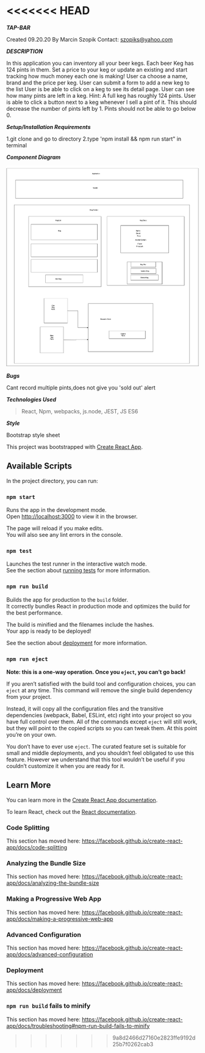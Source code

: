 <<<<<<< HEAD
=======
***TAP-BAR***

Created 09.20.20
By Marcin Szopik
Contact: szopiks@yahoo.com

***DESCRIPTION***

In this application you can inventory all your beer kegs. Each beer Keg has 124 pints in them. Set a price to your keg or update an existing and start tracking how much money each one is making!
User ca choose a name, brand and the price per keg.
User can submit a form to add a new keg to the list
User is be able to click on a keg to see its detail page.
User can see how many pints are left in a keg. Hint: A full keg has roughly 124 pints.
User is able to click a button next to a keg whenever I sell a pint of it. This should decrease the number of pints left by 1. Pints should not be able to go below 0.


***Setup/Installation Requirements***

1.git clone and go to directory
2.type 'npm install && npm run start" in terminal


***Component Diagram***


![component tree](https://github.com/Marcinszopik/Tap-Bar/blob/master/src/assets/diagram.jpg)






***Bugs***

Cant record multiple pints,does not give you 'sold out' alert

***Technologies Used***

 > React, Npm, webpacks, js.node, JEST, JS ES6
 
***Style***

Bootstrap style sheet


















This project was bootstrapped with [Create React App](https://github.com/facebook/create-react-app).

## Available Scripts

In the project directory, you can run:

### `npm start`

Runs the app in the development mode.<br />
Open [http://localhost:3000](http://localhost:3000) to view it in the browser.

The page will reload if you make edits.<br />
You will also see any lint errors in the console.

### `npm test`

Launches the test runner in the interactive watch mode.<br />
See the section about [running tests](https://facebook.github.io/create-react-app/docs/running-tests) for more information.

### `npm run build`

Builds the app for production to the `build` folder.<br />
It correctly bundles React in production mode and optimizes the build for the best performance.

The build is minified and the filenames include the hashes.<br />
Your app is ready to be deployed!

See the section about [deployment](https://facebook.github.io/create-react-app/docs/deployment) for more information.

### `npm run eject`

**Note: this is a one-way operation. Once you `eject`, you can’t go back!**

If you aren’t satisfied with the build tool and configuration choices, you can `eject` at any time. This command will remove the single build dependency from your project.

Instead, it will copy all the configuration files and the transitive dependencies (webpack, Babel, ESLint, etc) right into your project so you have full control over them. All of the commands except `eject` will still work, but they will point to the copied scripts so you can tweak them. At this point you’re on your own.

You don’t have to ever use `eject`. The curated feature set is suitable for small and middle deployments, and you shouldn’t feel obligated to use this feature. However we understand that this tool wouldn’t be useful if you couldn’t customize it when you are ready for it.

## Learn More

You can learn more in the [Create React App documentation](https://facebook.github.io/create-react-app/docs/getting-started).

To learn React, check out the [React documentation](https://reactjs.org/).

### Code Splitting

This section has moved here: https://facebook.github.io/create-react-app/docs/code-splitting

### Analyzing the Bundle Size

This section has moved here: https://facebook.github.io/create-react-app/docs/analyzing-the-bundle-size

### Making a Progressive Web App

This section has moved here: https://facebook.github.io/create-react-app/docs/making-a-progressive-web-app

### Advanced Configuration

This section has moved here: https://facebook.github.io/create-react-app/docs/advanced-configuration

### Deployment

This section has moved here: https://facebook.github.io/create-react-app/docs/deployment

### `npm run build` fails to minify

This section has moved here: https://facebook.github.io/create-react-app/docs/troubleshooting#npm-run-build-fails-to-minify
>>>>>>> 9a8d2466d27160e2823ffe9192d25b7f0262cab3
